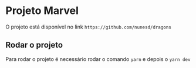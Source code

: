 # Projeto Marvel

O projeto está disponível no link `https://github.com/nunesd/dragons`

## Rodar o projeto

Para rodar o projeto é necessário rodar o comando `yarn` e depois o `yarn dev`
